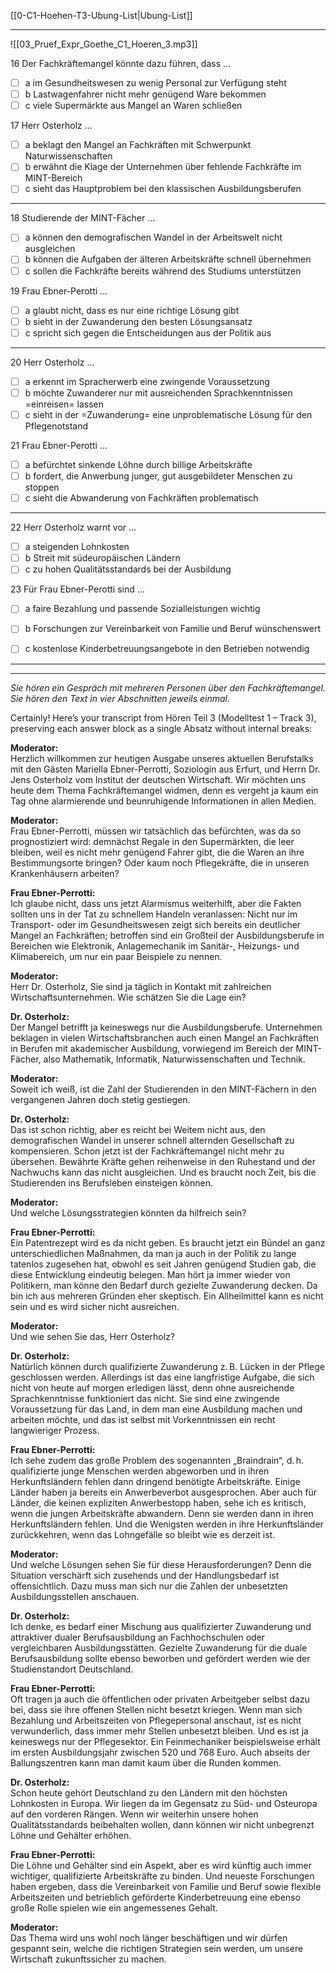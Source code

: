 [[0-C1-Hoehen-T3-Ubung-List|Ubung-List]]

---

![[03_Pruef_Expr_Goethe_C1_Hoeren_3.mp3]]

16 Der Fachkräftemangel könnte dazu führen, dass ...
- [ ] a im Gesundheitswesen zu wenig Personal zur Verfügung steht
- [ ] b Lastwagenfahrer nicht mehr genügend Ware bekommen
- [ ] c viele Supermärkte aus Mangel an Waren schließen

17 Herr Osterholz ...
- [ ] a beklagt den Mangel an Fachkräften mit Schwerpunkt Naturwissenschaften
- [ ] b erwähnt die Klage der Unternehmen über fehlende Fachkräfte im MINT-Bereich
- [ ] c sieht das Hauptproblem bei den klassischen Ausbildungsberufen

---

18 Studierende der MINT-Fächer ...
- [ ] a können den demografischen Wandel in der Arbeitswelt nicht ausgleichen
- [ ] b können die Aufgaben der älteren Arbeitskräfte schnell übernehmen
- [ ] c sollen die Fachkräfte bereits während des Studiums unterstützen

19 Frau Ebner-Perotti ...
- [ ] a glaubt nicht, dass es nur eine richtige Lösung gibt
- [ ] b sieht in der Zuwanderung den besten Lösungsansatz
- [ ] c spricht sich gegen die Entscheidungen aus der Politik aus

---

20 Herr Osterholz ...
- [ ] a erkennt im Spracherwerb eine zwingende Voraussetzung
- [ ] b möchte Zuwanderer nur mit ausreichenden Sprachkenntnissen =einreisen= lassen
- [ ] c sieht in der =Zuwanderung= eine unproblematische Lösung für den Pflegenotstand

21 Frau Ebner-Perotti ...
- [ ] a befürchtet sinkende Löhne durch billige Arbeitskräfte
- [ ] b fordert, die Anwerbung junger, gut ausgebildeter Menschen zu stoppen
- [ ] c sieht die Abwanderung von Fachkräften problematisch

---

22 Herr Osterholz warnt vor ...
- [ ] a steigenden Lohnkosten
- [ ] b Streit mit südeuropäischen Ländern
- [ ] c zu hohen Qualitätsstandards bei der Ausbildung  

23 Für Frau Ebner-Perotti sind ...
- [ ] a faire Bezahlung und passende Sozialleistungen  wichtig
- [ ] b Forschungen zur Vereinbarkeit von Familie und Beruf wünschenswert
- [ ] c kostenlose Kinderbetreuungsangebote in den Betrieben notwendig



---
---


*Sie hören ein Gespräch mit mehreren Personen über den Fachkräftemangel.*  
*Sie hören den Text in vier Abschnitten jeweils einmal.*

Certainly! Here’s your transcript from Hören Teil 3 (Modelltest 1 – Track 3), preserving each answer block as a single Absatz without internal breaks:

**Moderator:**  
Herzlich willkommen zur heutigen Ausgabe unseres aktuellen Berufstalks mit den Gästen Mariella Ebner-Perrotti, Soziologin aus Erfurt, und Herrn Dr. Jens Osterholz vom Institut der deutschen Wirtschaft. Wir möchten uns heute dem Thema Fachkräftemangel widmen, denn es vergeht ja kaum ein Tag ohne alarmierende und beunruhigende Informationen in allen Medien.

**Moderator:**  
Frau Ebner-Perrotti, müssen wir tatsächlich das befürchten, was da so prognostiziert wird: demnächst Regale in den Supermärkten, die leer bleiben, weil es nicht mehr genügend Fahrer gibt, die die Waren an ihre Bestimmungsorte bringen? Oder kaum noch Pflegekräfte, die in unseren Krankenhäusern arbeiten?

**Frau Ebner-Perrotti:**  
Ich glaube nicht, dass uns jetzt Alarmismus weiterhilft, aber die Fakten sollten uns in der Tat zu schnellem Handeln veranlassen: Nicht nur im Transport- oder im Gesundheitswesen zeigt sich bereits ein deutlicher Mangel an Fachkräften; betroffen sind ein Großteil der Ausbildungsberufe in Bereichen wie Elektronik, Anlagemechanik im Sanitär-, Heizungs- und Klimabereich, um nur ein paar Beispiele zu nennen.

**Moderator:**  
Herr Dr. Osterholz, Sie sind ja täglich in Kontakt mit zahlreichen Wirtschaftsunternehmen. Wie schätzen Sie die Lage ein?

**Dr. Osterholz:**  
Der Mangel betrifft ja keineswegs nur die Ausbildungsberufe. Unternehmen beklagen in vielen Wirtschaftsbranchen auch einen Mangel an Fachkräften in Berufen mit akademischer Ausbildung, vorwiegend im Bereich der MINT-Fächer, also Mathematik, Informatik, Naturwissenschaften und Technik.

**Moderator:**  
Soweit ich weiß, ist die Zahl der Studierenden in den MINT-Fächern in den vergangenen Jahren doch stetig gestiegen.

**Dr. Osterholz:**  
Das ist schon richtig, aber es reicht bei Weitem nicht aus, den demografischen Wandel in unserer schnell alternden Gesellschaft zu kompensieren. Schon jetzt ist der Fachkräftemangel nicht mehr zu übersehen. Bewährte Kräfte gehen reihenweise in den Ruhestand und der Nachwuchs kann das nicht ausgleichen. Und es braucht noch Zeit, bis die Studierenden ins Berufsleben einsteigen können.

**Moderator:**  
Und welche Lösungsstrategien könnten da hilfreich sein?

**Frau Ebner-Perrotti:**  
Ein Patentrezept wird es da nicht geben. Es braucht jetzt ein Bündel an ganz unterschiedlichen Maßnahmen, da man ja auch in der Politik zu lange tatenlos zugesehen hat, obwohl es seit Jahren genügend Studien gab, die diese Entwicklung eindeutig belegen. Man hört ja immer wieder von Politikern, man könne den Bedarf durch gezielte Zuwanderung decken. Da bin ich aus mehreren Gründen eher skeptisch. Ein Allheilmittel kann es nicht sein und es wird sicher nicht ausreichen.

**Moderator:**  
Und wie sehen Sie das, Herr Osterholz?

**Dr. Osterholz:**  
Natürlich können durch qualifizierte Zuwanderung z. B. Lücken in der Pflege geschlossen werden. Allerdings ist das eine langfristige Aufgabe, die sich nicht von heute auf morgen erledigen lässt, denn ohne ausreichende Sprachkenntnisse funktioniert das nicht. Sie sind eine zwingende Voraussetzung für das Land, in dem man eine Ausbildung machen und arbeiten möchte, und das ist selbst mit Vorkenntnissen ein recht langwieriger Prozess.

**Frau Ebner-Perrotti:**  
Ich sehe zudem das große Problem des sogenannten „Braindrain“, d. h. qualifizierte junge Menschen werden abgeworben und in ihren Herkunftsländern fehlen dann dringend benötigte Arbeitskräfte. Einige Länder haben ja bereits ein Anwerbeverbot ausgesprochen. Aber auch für Länder, die keinen expliziten Anwerbestopp haben, sehe ich es kritisch, wenn die jungen Arbeitskräfte abwandern. Denn sie werden dann in ihren Herkunftsländern fehlen. Und die Wenigsten werden in ihre Herkunftsländer zurückkehren, wenn das Lohngefälle so bleibt wie es derzeit ist.

**Moderator:**  
Und welche Lösungen sehen Sie für diese Herausforderungen? Denn die Situation verschärft sich zusehends und der Handlungsbedarf ist offensichtlich. Dazu muss man sich nur die Zahlen der unbesetzten Ausbildungsstellen anschauen.

**Dr. Osterholz:**  
Ich denke, es bedarf einer Mischung aus qualifizierter Zuwanderung und attraktiver dualer Berufsausbildung an Fachhochschulen oder vergleichbaren Ausbildungsstätten. Gezielte Zuwanderung für die duale Berufsausbildung sollte ebenso beworben und gefördert werden wie der Studienstandort Deutschland.

**Frau Ebner-Perrotti:**  
Oft tragen ja auch die öffentlichen oder privaten Arbeitgeber selbst dazu bei, dass sie ihre offenen Stellen nicht besetzt kriegen. Wenn man sich Bezahlung und Arbeitszeiten von Pflegepersonal anschaut, ist es nicht verwunderlich, dass immer mehr Stellen unbesetzt bleiben. Und es ist ja keineswegs nur der Pflegesektor. Ein Feinmechaniker beispielsweise erhält im ersten Ausbildungsjahr zwischen 520 und 768 Euro. Auch abseits der Ballungszentren kann man damit kaum über die Runden kommen.

**Dr. Osterholz:**  
Schon heute gehört Deutschland zu den Ländern mit den höchsten Lohnkosten in Europa. Wir liegen da im Gegensatz zu Süd- und Osteuropa auf den vorderen Rängen. Wenn wir weiterhin unsere hohen Qualitätsstandards beibehalten wollen, dann können wir nicht unbegrenzt Löhne und Gehälter erhöhen.

**Frau Ebner-Perrotti:**  
Die Löhne und Gehälter sind ein Aspekt, aber es wird künftig auch immer wichtiger, qualifizierte Arbeitskräfte zu binden. Und neueste Forschungen haben ergeben, dass die Vereinbarkeit von Familie und Beruf sowie flexible Arbeitszeiten und betrieblich geförderte Kinderbetreuung eine ebenso große Rolle spielen wie ein angemessenes Gehalt.

**Moderator:**  
Das Thema wird uns wohl noch länger beschäftigen und wir dürfen gespannt sein, welche die richtigen Strategien sein werden, um unsere Wirtschaft zukunftssicher zu machen.

